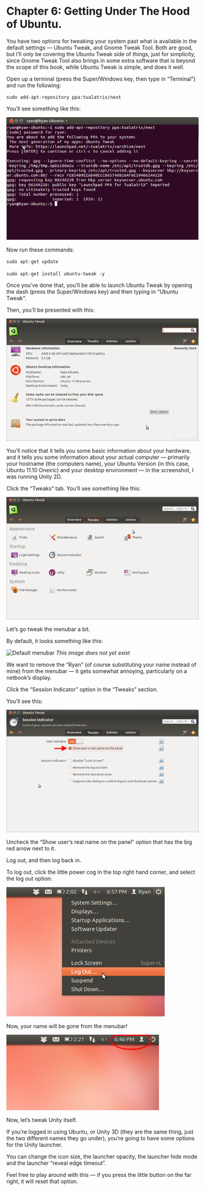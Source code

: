 # Chapter 6: Getting Under The Hood of Ubuntu.

You have two options for tweaking your system past what is available in the
default settings — Ubuntu Tweak, and Gnome Tweak Tool. Both are good, but I’ll
only be covering the Ubuntu Tweak side of things, just for simplicity, since
Gnome Tweak Tool also brings in some extra software that is beyond the scope
of this book, while Ubuntu Tweak is simple, and does it well.

Open up a terminal (press the Super/Windows key, then type in “Terminal”)
and run the following:

	sudo add-apt-repository ppa:tualatrix/next

You’ll see something like this:

![After adding repository](images/chapter-6/added-repository.png)

Now run these commands:

	sudo apt-get update

	sudo apt-get install ubuntu-tweak -y

Once you’ve done that, you’ll be able to launch Ubuntu Tweak by opening the
dash (press the Super/Windows key) and then typing in “Ubuntu Tweak”.

Then, you’ll be presented with this:

![Ubuntu Tweak](images/chapter-6/ubuntu-tweak.png)

You’ll notice that it tells you some basic information about your hardware, and
it tells you some information about your actual computer — primarily your
hostname (the computers name), your Ubuntu Version (in this case, Ubuntu 11.10
Oneiric) and your desktop environment — in the screenshot, I was running
Unity 2D.

Click the “Tweaks” tab. You’ll see something like this:

![Tweaks tab](images/chapter-6/tweaks-tab.png)

Let’s go tweak the menubar a bit.

By default, it looks something like this:

![Default menubar](images/chapter-6/default-menubar.png) *This image does not yet exist*

We want to remove the “Ryan” (of course substituting your name instead of mine)
from the menubar — it gets somewhat annoying, particularly on a netbook’s
display.

Click the “Session Indicator” option in the “Tweaks” section.

You’ll see this:

![Session Indicator](images/chapter-6/session-indicator.png)

Uncheck the “Show user’s real name on the panel” option that has the big red
arrow next to it.

Log out, and then log back in.

To log out, click the little power cog in the top right hand corner, and select
the log out option:

![Log out](images/chapter-6/log-out.png)

Now, your name will be gone from the menubar!

![Your name is now gone!](images/chapter-6/name-gone.png)

Now, let’s tweak Unity itself.

If you’re logged in using Ubuntu, or Unity 3D (they are the same thing, just
the two different names they go under), you’re going to have some options for
the Unity launcher.

You can change the icon size, the launcher opacity, the launcher hide mode and
the launcher “reveal edge timeout”.

Feel free to play around with this — if you press the little button on the far
right, it will reset that option.
